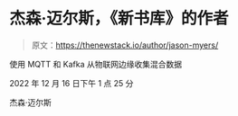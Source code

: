 # 杰森·迈尔斯，《新书库》的作者

> 原文：<https://thenewstack.io/author/jason-myers/>

使用 MQTT 和 Kafka 从物联网边缘收集混合数据

2022 年 12 月 16 日下午 1 点 25 分

杰森·迈尔斯